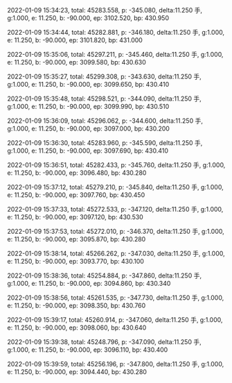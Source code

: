 2022-01-09 15:34:23, total: 45283.558, p: -345.080, delta:11.250 手, g:1.000, e: 11.250, b: -90.000, ep: 3102.520, bp: 430.950

2022-01-09 15:34:44, total: 45282.881, p: -346.180, delta:11.250 手, g:1.000, e: 11.250, b: -90.000, ep: 3101.820, bp: 431.000

2022-01-09 15:35:06, total: 45297.211, p: -345.460, delta:11.250 手, g:1.000, e: 11.250, b: -90.000, ep: 3099.580, bp: 430.630

2022-01-09 15:35:27, total: 45299.308, p: -343.630, delta:11.250 手, g:1.000, e: 11.250, b: -90.000, ep: 3099.650, bp: 430.410

2022-01-09 15:35:48, total: 45298.521, p: -344.090, delta:11.250 手, g:1.000, e: 11.250, b: -90.000, ep: 3099.990, bp: 430.510

2022-01-09 15:36:09, total: 45296.062, p: -344.600, delta:11.250 手, g:1.000, e: 11.250, b: -90.000, ep: 3097.000, bp: 430.200

2022-01-09 15:36:30, total: 45283.960, p: -345.590, delta:11.250 手, g:1.000, e: 11.250, b: -90.000, ep: 3097.690, bp: 430.410

2022-01-09 15:36:51, total: 45282.433, p: -345.760, delta:11.250 手, g:1.000, e: 11.250, b: -90.000, ep: 3096.480, bp: 430.280

2022-01-09 15:37:12, total: 45279.210, p: -345.840, delta:11.250 手, g:1.000, e: 11.250, b: -90.000, ep: 3097.760, bp: 430.450

2022-01-09 15:37:33, total: 45272.533, p: -347.120, delta:11.250 手, g:1.000, e: 11.250, b: -90.000, ep: 3097.120, bp: 430.530

2022-01-09 15:37:53, total: 45272.010, p: -346.370, delta:11.250 手, g:1.000, e: 11.250, b: -90.000, ep: 3095.870, bp: 430.280

2022-01-09 15:38:14, total: 45266.262, p: -347.030, delta:11.250 手, g:1.000, e: 11.250, b: -90.000, ep: 3093.770, bp: 430.100

2022-01-09 15:38:36, total: 45254.884, p: -347.860, delta:11.250 手, g:1.000, e: 11.250, b: -90.000, ep: 3094.860, bp: 430.340

2022-01-09 15:38:56, total: 45261.535, p: -347.730, delta:11.250 手, g:1.000, e: 11.250, b: -90.000, ep: 3098.350, bp: 430.760

2022-01-09 15:39:17, total: 45260.914, p: -347.060, delta:11.250 手, g:1.000, e: 11.250, b: -90.000, ep: 3098.060, bp: 430.640

2022-01-09 15:39:38, total: 45248.796, p: -347.090, delta:11.250 手, g:1.000, e: 11.250, b: -90.000, ep: 3096.110, bp: 430.400

2022-01-09 15:39:59, total: 45256.196, p: -347.800, delta:11.250 手, g:1.000, e: 11.250, b: -90.000, ep: 3094.440, bp: 430.280